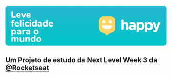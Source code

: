 <p align="center">
  <img alt="Happy – Leve felicidade para o mundo!" src="https://github.com/arilsonb/happy-nlw/blob/main/.github/Happy_Banner.jpg?raw=true">
</p>

<p align="center">
  <h2>Um Projeto de estudo da Next Level Week 3 da <a alt="Github Oficial da Rocketseat" href="https://github.com/rocketseat/">@Rocketseat</a></h2>
</p>